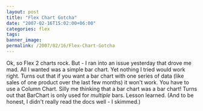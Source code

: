 ```yaml
---
layout: post
title: "Flex Chart Gotcha"
date: "2007-02-16T15:02:00+06:00"
categories: flex 
tags: 
banner_image: 
permalink: /2007/02/16/Flex-Chart-Gotcha
---
```


Ok, so Flex 2 charts rock. But - I ran into an issue yesterday that drove me mad. All I wanted was a simple bar chart. Yet nothing I tried would work right. Turns out that if you want a bar chart with one series of data (like sales of one product over the last few months) it won't work. You have to use a Column Chart. Silly me thinking that a bar chart was a bar chart! Turns out that BarChart is only used for <i>multiple</i> bars. Lesson learned. (And to be honest, I didn't really read the docs well - I skimmed.)